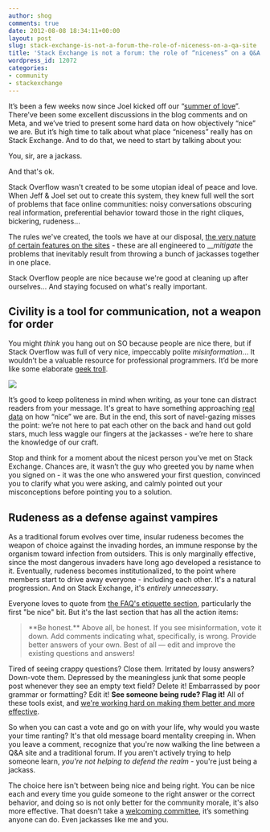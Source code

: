 ```yaml
---
author: shog
comments: true
date: 2012-08-08 18:34:11+00:00
layout: post
slug: stack-exchange-is-not-a-forum-the-role-of-niceness-on-a-qa-site
title: 'Stack Exchange is not a forum: the role of “niceness” on a Q&A site'
wordpress_id: 12072
categories:
- community
- stackexchange
---
```


It’s been a few weeks now since Joel kicked off our “[summer of love](http://blog.stackoverflow.com/2012/07/kicking-off-the-summer-of-love/)”. There’ve been some excellent discussions in the blog comments and on Meta, and we’ve tried to present some hard data on how objectively “nice” we are. But it’s high time to talk about what place “niceness” really has on Stack Exchange. And to do that, we need to start by talking about you:

You, sir, are a jackass.

And that's ok.

Stack Overflow wasn't created to be some utopian ideal of peace and love. When Jeff & Joel set out to create this system, they knew full well the sort of problems that face online communities: noisy conversations obscuring real information, preferential behavior toward those in the right cliques, bickering, rudeness... 

The rules we've created, the tools we have at our disposal, [the very nature of certain features on the sites](http://meta.stackoverflow.com/questions/431/any-way-to-send-a-personal-message-to-another-user) - these are all engineered to ___mitigate_ the problems that inevitably result from throwing a bunch of jackasses together in one place.

Stack Overflow people are nice because we're good at cleaning up after ourselves... And staying focused on what's really important.



## Civility is a tool for communication, not a weapon for order


You might _think_ you hang out on SO because people are nice there, but if Stack Overflow was full of very nice, impeccably polite _misinformation_... It wouldn’t be a valuable resource for professional programmers. It’d be more like some elaborate [geek troll](http://www.geekosystem.com/trollquotes-troll-geeks/).

![](http://i.stack.imgur.com/6xtfg.jpg)

It’s good to keep politeness in mind when writing, as your tone can distract readers from your message. It's great to have something approaching [real data](http://blog.stackoverflow.com/2012/07/week-2-of-the-summer-of-love-researching-comments/) on how “nice” we are. But in the end, this sort of navel-gazing misses the point: we’re not here to pat each other on the back and hand out gold stars, much less waggle our fingers at the jackasses - we’re here to share the knowledge of our craft.

Stop and think for a moment about the nicest person you’ve met on Stack Exchange. Chances are, it wasn’t the guy who greeted you by name when you signed on - it was the one who answered your first question, convinced you to clarify what you were asking, and calmly pointed out your misconceptions before pointing you to a solution.



## Rudeness as a defense against vampires



As a traditional forum evolves over time, insular rudeness becomes the weapon of choice against the invading hordes, an immune response by the organism toward infection from outsiders. This is only marginally effective, since the most dangerous invaders have long ago developed a resistance to it. Eventually, rudeness becomes institutionalized, to the point where members start to drive away everyone - including each other. It's a natural progression. And on Stack Exchange, it's _entirely unnecessary_.

Everyone loves to quote from [the FAQ's etiquette section](http://stackoverflow.com/faq#etiquette), particularly the first "be nice" bit. But it's the last section that has all the action items:


<blockquote>**Be honest.**
Above all, be honest. If you see misinformation, vote it down. Add comments indicating what, specifically, is wrong. Provide better answers of your own. Best of all — edit and improve the existing questions and answers!</blockquote>


Tired of seeing crappy questions? Close them. Irritated by lousy answers? Down-vote them. Depressed by the meaningless junk that some people post whenever they see an empty text field? Delete it! Embarrassed by poor grammar or formatting? Edit it! **See someone being rude? Flag it!** All of these tools exist, and [we're working hard on making them better and more effective](http://meta.stackoverflow.com/questions/139536/new-feature-community-review-tasks-now-in-beta).

So when you can cast a vote and go on with your life, why would you waste your time ranting? It's that old message board mentality creeping in. When you leave a comment, recognize that you're now walking the line between a Q&A site and a traditional forum. If you aren't actively trying to help someone learn, _you're not helping to defend the realm_ - you're just being a jackass.

The choice here isn't between being nice and being right. You can be nice each and every time you guide someone to the right answer or the correct behavior, and doing so is not only better for the community morale, it's also more effective. That doesn’t take a [welcoming committee](http://meta.stackoverflow.com/questions/141343/a-swat-team-of-nice), it’s something anyone can do. Even jackasses like me and you.
